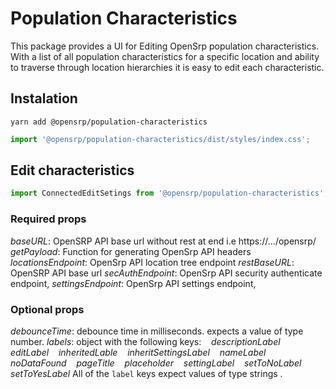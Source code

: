 # Population Characteristics

This package provides a UI for Editing OpenSrp population characteristics.
With a list of all population characteristics for a specific location and ability to traverse through location hierarchies it is easy to edit each characteristic.

## Instalation

```node
yarn add @opensrp/population-characteristics
```

```ts
import '@opensrp/population-characteristics/dist/styles/index.css';
```

## Edit characteristics

```ts
import ConnectedEditSetings from '@opensrp/population-characteristics';
```

### Required props

_baseURL_: OpenSRP API base url without rest at end i.e https://.../opensrp/
_getPayload_: Function for generating OpenSrp API headers
_locationsEndpoint_: OpenSrp API location tree endpoint
_restBaseURL_: OpenSRP API base url
_secAuthEndpoint_: OpenSrp API security authenticate endpoint,
_settingsEndpoint_: OpenSrp API settings endpoint,

### Optional props

_debounceTime_: debounce time in milliseconds. expects a value of type number.
_labels_: object with the following keys:
&nbsp;&nbsp; _descriptionLabel_
&nbsp;&nbsp; _editLabel_
&nbsp;&nbsp; _inheritedLable_
&nbsp;&nbsp; _inheritSettingsLabel_
&nbsp;&nbsp; _nameLabel_
&nbsp;&nbsp; _noDataFound_
&nbsp;&nbsp; _pageTitle_
&nbsp;&nbsp; _placeholder_
&nbsp;&nbsp; _settingLabel_
&nbsp;&nbsp; _setToNoLabel_
&nbsp;&nbsp; _setToYesLabel_
All of the `label` keys expect values of type strings .
